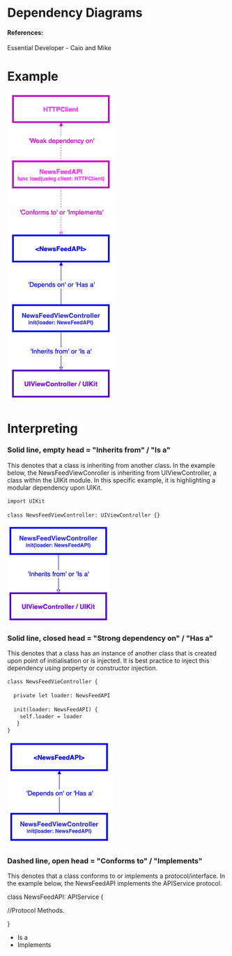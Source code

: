 # Dependency Diagrams
#### References:
Essential Developer - Caio and Mike

# Example
![Dependency Diagram](/DependencyDiagram.png)

# Interpreting
### Solid line, empty head = "Inherits from" / "Is a"
This denotes that a class is inheriting from another class. In the example below, the NewsFeedViewConroller is inheriting from UIViewController, a class within the UIKit module. In this specific example, it is highlighting a modular dependency upon UIKit.

```
import UIKit

class NewsFeedViewController: UIViewController {}
```

![Inherits From](/InheritsFrom.png)


### Solid line, closed head = "Strong dependency on" / "Has a"
This denotes that a class has an instance of another class that is created upon point of initialisation or is injected. It is best practice to inject this dependency using property or constructor injection.

```
class NewsFeedVieController {

  private let loader: NewsFeedAPI
  
  init(loader: NewsFeedAPI) {
    self.loader = loader 
   }
}
```

![Depends On](/DependsOn.png)

### Dashed line, open head = "Conforms to" / "Implements"
This denotes that a class conforms to or implements a protocol/interface. In the example below, the NewsFeedAPI implements the APIService protocol.

class NewsFeedAPI: APIService {

  //Protocol Methods.

}

- Is a
- Implements

